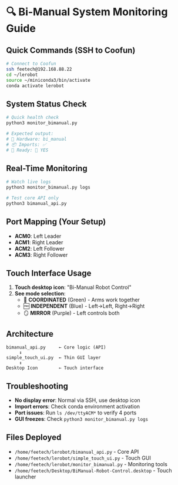 # 🔍 Bi-Manual System Monitoring Guide

## Quick Commands (SSH to Coofun)

```bash
# Connect to Coofun
ssh feetech@192.168.88.22
cd ~/lerobot
source ~/miniconda3/bin/activate
conda activate lerobot
```

## System Status Check
```bash
# Quick health check
python3 monitor_bimanual.py

# Expected output:
# 🤖 Hardware: bi_manual  
# 📦 Imports: ✅
# 🎯 Ready: 🎉 YES
```

## Real-Time Monitoring  
```bash
# Watch live logs
python3 monitor_bimanual.py logs

# Test core API only
python3 bimanual_api.py
```

## Port Mapping (Your Setup)
- **ACM0**: Left Leader
- **ACM1**: Right Leader  
- **ACM2**: Left Follower
- **ACM3**: Right Follower

## Touch Interface Usage
1. **Touch desktop icon**: "Bi-Manual Robot Control"
2. **See mode selection**:
   - 🤝 **COORDINATED** (Green) - Arms work together
   - 🆓 **INDEPENDENT** (Blue) - Left→Left, Right→Right  
   - 🪞 **MIRROR** (Purple) - Left controls both

## Architecture
```
bimanual_api.py     ← Core logic (API)
     ↕
simple_touch_ui.py  ← Thin GUI layer
     ↕
Desktop Icon        ← Touch interface
```

## Troubleshooting
- **No display error**: Normal via SSH, use desktop icon
- **Import errors**: Check conda environment activation
- **Port issues**: Run `ls /dev/ttyACM*` to verify 4 ports
- **GUI freezes**: Check `python3 monitor_bimanual.py logs`

## Files Deployed
- `/home/feetech/lerobot/bimanual_api.py` - Core API
- `/home/feetech/lerobot/simple_touch_ui.py` - Touch GUI
- `/home/feetech/lerobot/monitor_bimanual.py` - Monitoring tools  
- `/home/feetech/Desktop/BiManual-Robot-Control.desktop` - Touch launcher